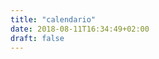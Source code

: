 ```yaml
---
title: "calendario"
date: 2018-08-11T16:34:49+02:00
draft: false
---
```


<!-- <script src="https://code.jquery.com/jquery-3.1.1.min.js" integrity="sha256-hVVnYaiADRTO2PzUGmuLJr8BLUSjGIZsDYGmIJLv2b8="  crossorigin="anonymous"></script> -->
<!-- <script type="text/javascript" src="/js/moment.min.js"></script>
<script src="//cdnjs.cloudflare.com/ajax/libs/fullcalendar/3.2.0/fullcalendar.min.js"></script>
<script src='https://cdnjs.cloudflare.com/ajax/libs/fullcalendar/3.3.1/locale/es.js'></script> -->
<link rel="stylesheet" href="//cdnjs.cloudflare.com/ajax/libs/fullcalendar/3.2.0/fullcalendar.min.css">
<link rel="stylesheet" media="print" href="//cdnjs.cloudflare.com/ajax/libs/fullcalendar/3.2.0/fullcalendar.print.css">
<link href='/css/estilos_calendario.css' rel='stylesheet' />

<script>

  $(document).ready(function() {

    $('#calendar').fullCalendar({
    header: {
        left: 'prev,next, today',
        center: 'title',
        right: 'month,agendaWeek,agendaDay,listWeek',
      },
      //  defaultDate: '2018-03-12',
       editable: true,
       eventLimit: true, // allow "more" link when too many events
       events: '/event/index.json'
     });

  });

</script>

<div id='calendar'></div>
